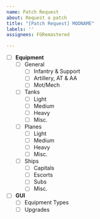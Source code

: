 ```yaml
---
name: Patch Request
about: Request a patch
title: "[Patch Request] MODNAME"
labels: ''
assignees: FGRemastered

---
```


<!-- Please don't edit this file. It's meant as a checklist for me. -->
<!-- Only fill in the name of the mod you wish to get patched and provide a link in a comment, if possible. -->
<!-- That's it. Thanks. -->

- [ ] **Equipment**
	- [ ] General
		- [ ] Infantry & Support
		- [ ] Artillery, AT & AA
		- [ ] Mot/Mech
	- [ ] Tanks
		- [ ] Light
		- [ ] Medium
		- [ ] Heavy
		- [ ] Misc.
	- [ ] Planes
		- [ ] Light
		- [ ] Medium
		- [ ] Heavy
		- [ ] Misc.
	- [ ] Ships
		- [ ] Capitals
		- [ ] Escorts
		- [ ] Subs
		- [ ] Misc.
- [ ] **GUI**
	- [ ] Equipment Types
	- [ ] Upgrades
